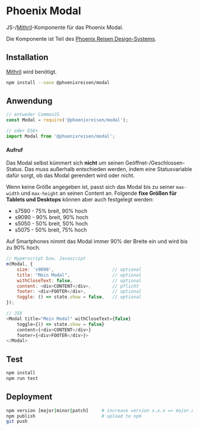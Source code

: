 # Phoenix Modal

JS-/[Mithril](https://mithril.js.org/)-Komponente für das Phoenix Modal.

Die Komponente ist Teil des [Phoenix Reisen Design-Systems](https://design-system.phoenixreisen.net).

## Installation

[Mithril](https://mithril.js.org/) wird benötigt.

```bash
npm install --save @phoenixreisen/modal
```

## Anwendung

```js
// entweder CommonJS
const Modal = require('@phoenixreisen/modal');

// oder ES6+
import Modal from '@phoenixreisen/modal';
```

#### Aufruf

Das Modal selbst kümmert sich **nicht** um seinen Geöffnet-/Geschlossen-Status. Das muss außerhalb entschieden werden, indem eine Statusvariable dafür sorgt, ob das Modal gerendert wird oder nicht.

Wenn keine Größe angegeben ist, passt sich das Modal bis zu seiner `max-width` und `max-height` an seinen Content an. Folgende **fixe Größen für Tablets und Desktops** können aber auch festgelegt werden:

- s7590 - 75% breit, 90% hoch
- s9090 - 90% breit, 90% hoch
- s5050 - 50% breit, 50% hoch
- s5075 - 50% breit, 75% hoch

Auf Smartphones nimmt das Modal immer 90% der Breite ein und wird bis zu 90% hoch.

```js
// Hyperscript bzw. Javascript
m(Modal, {
    size: 's9090',                      // optional
    title: "Mein Modal",                // optional
    withCloseText: false,               // optional
    content: <div>CONTENT</div>,        // pflicht
    footer: <div>FOOTER</div>,          // optional
    toggle: () => state.show = false,   // optional
});

// JSX
<Modal title="Mein Modal" withCloseText={false}
    toggle={() => state.show = false}
    content={<div>CONTENT</div>}
    footer={<div>FOOTER</div>}>
</Modal>
```

## Test

```bash
npm install
npm run test
```

## Deployment

```bash
npm version [major|minor|patch]     # increase version x.x.x => major.minor.patch
npm publish                         # upload to npm
git push
```